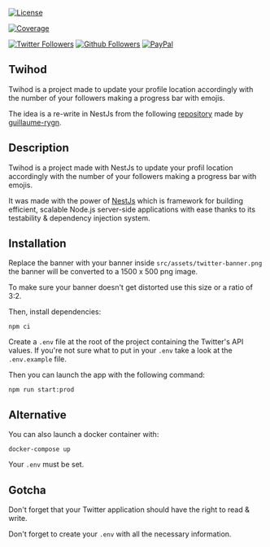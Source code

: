 [![License](https://img.shields.io/badge/License-MIT-lightgrey.svg?style=for-the-badge)](LICENSE.md)

[![Coverage](https://img.shields.io/sonar/coverage/geofmigliacci_twihod?server=https%3A%2F%2Fsonarcloud.io&style=for-the-badge)](https://sonarcloud.io/dashboard?id=geofmigliacci_twihod)

[![Twitter Followers](https://img.shields.io/twitter/follow/geofmigliacci.svg?logo=twitter&style=for-the-badge&label=Follow)](https://twitter.com/geofmigliacci)
[![Github Followers](https://img.shields.io/github/followers/geofmigliacci?logo=github&style=for-the-badge)](https://github.com/geofmigliacci)
[![PayPal](https://img.shields.io/badge/Donate-PayPal-ff3f59.svg?style=for-the-badge)](https://www.paypal.com/paypalme/myerffoeg)

## Twihod

Twihod is a project made to update your profile location accordingly with the number of your followers making a progress bar with emojis.

The idea is a re-write in NestJs from the following [repository](https://github.com/guillaume-rygn/Twitter-header-bot) made by [guillaume-rygn](https://github.com/guillaume-rygn).

## Description

Twihod is a project made with NestJs to update your profil location accordingly with the number of your followers making a progress bar with emojis. 

It was made with the power of [NestJs](https://nestjs.com/) which is framework for building efficient, scalable Node.js server-side applications with ease thanks to its testability & dependency injection system.

## Installation

Replace the banner with your banner inside ```src/assets/twitter-banner.png``` the banner will be converted to a 1500 x 500 png image. 

To make sure your banner doesn't get distorted use this size or a ratio of 3:2.

Then, install dependencies:

```
npm ci
```

Create a ```.env``` file at the root of the project containing the Twitter's API values. If you're not sure what to put in your ```.env``` take a look at the ```.env.example``` file.

Then you can launch the app with the following command:

```
npm run start:prod
```

## Alternative

You can also launch a docker container with:

```
docker-compose up
```

Your ```.env``` must be set.

## Gotcha

Don't forget that your Twitter application should have the right to read & write.

Don't forget to create your ```.env``` with all the necessary information.